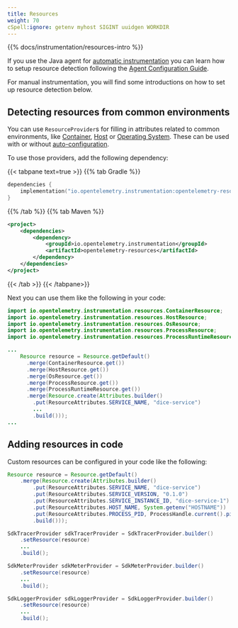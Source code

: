 ```yaml
---
title: Resources
weight: 70
cSpell:ignore: getenv myhost SIGINT uuidgen WORKDIR
---
```


{{% docs/instrumentation/resources-intro %}}

If you use the Java agent for
[automatic instrumentation](/docs/instrumentation/java/automatic) you can learn
how to setup resource detection following the
[Agent Configuration Guide](/docs/instrumentation/java/automatic/agent-config).

For manual instrumentation, you will find some introductions on how to set up
resource detection below.

## Detecting resources from common environments

You can use `ResourceProvider`s for filling in attributes related to common
environments, like [Container](/docs/specs/semconv/resource/container/),
[Host](/docs/specs/semconv/resource/host/) or
[Operating System](/docs/specs/semconv/resource/os/). These can be used with or
without
[auto-configuration](/docs/instrumentation/java/manual/#automatic-configuration).

To use those providers, add the following dependency:

{{< tabpane text=true >}} {{% tab Gradle %}}

```kotlin
dependencies {
    implementation("io.opentelemetry.instrumentation:opentelemetry-resources:{{% param javaVersion %}}-alpha");
}
```

{{% /tab %}} {{% tab Maven %}}

```xml
<project>
    <dependencies>
        <dependency>
            <groupId>io.opentelemetry.instrumentation</groupId>
            <artifactId>opentelemetry-resources</artifactId>
        </dependency>
    </dependencies>
</project>
```

{{< /tab >}} {{< /tabpane>}}

Next you can use them like the following in your code:

```java
import io.opentelemetry.instrumentation.resources.ContainerResource;
import io.opentelemetry.instrumentation.resources.HostResource;
import io.opentelemetry.instrumentation.resources.OsResource;
import io.opentelemetry.instrumentation.resources.ProcessResource;
import io.opentelemetry.instrumentation.resources.ProcessRuntimeResource;

...
    Resource resource = Resource.getDefault()
      .merge(ContainerResource.get())
      .merge(HostResource.get())
      .merge(OsResource.get())
      .merge(ProcessResource.get())
      .merge(ProcessRuntimeResource.get())
      .merge(Resource.create(Attributes.builder()
        .put(ResourceAttributes.SERVICE_NAME, "dice-service")
        ...
        .build()));
...
```

## Adding resources in code

Custom resources can be configured in your code like the following:

```java
Resource resource = Resource.getDefault()
    .merge(Resource.create(Attributes.builder()
        .put(ResourceAttributes.SERVICE_NAME, "dice-service")
        .put(ResourceAttributes.SERVICE_VERSION, "0.1.0")
        .put(ResourceAttributes.SERVICE_INSTANCE_ID, "dice-service-1")
        .put(ResourceAttributes.HOST_NAME, System.getenv("HOSTNAME"))
        .put(ResourceAttributes.PROCESS_PID, ProcessHandle.current().pid())
        .build()));

SdkTracerProvider sdkTracerProvider = SdkTracerProvider.builder()
    .setResource(resource)
    ...
    .build();

SdkMeterProvider sdkMeterProvider = SdkMeterProvider.builder()
    .setResource(resource)
    ...
    .build();

SdkLoggerProvider sdkLoggerProvider = SdkLoggerProvider.builder()
    .setResource(resource)
    ...
    .build();
```
